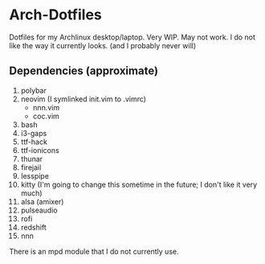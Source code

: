 # Arch-Dotfiles
Dotfiles for my Archlinux desktop/laptop. Very WIP. May not work.
I do not like the way it currently looks. (and I probably never will)

## Dependencies (approximate)
1.  polybar
2.  neovim (I symlinked init.vim to .vimrc)
    - nnn.vim
    - coc.vim
3.  bash
4.  i3-gaps
5.  ttf-hack
6.  ttf-ionicons
7.  thunar
8.  firejail
9.  lesspipe
10. kitty (I'm going to change this sometime in the future; I don't like it very much)
11. alsa (amixer)
12. pulseaudio
13. rofi
14. redshift
15. nnn

There is an mpd module that I do not currently use.
